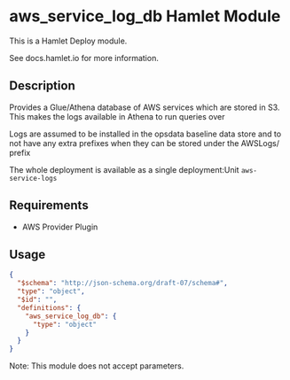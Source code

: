 # aws_service_log_db Hamlet Module

This is a Hamlet Deploy module.

See docs.hamlet.io for more information.

## Description

Provides a Glue/Athena database of AWS services which are stored in S3. This makes the logs available in Athena to run queries over

Logs are assumed to be installed in the opsdata baseline data store and to not have any extra prefixes when they can be stored under the AWSLogs/ prefix

The whole deployment is available as a single deployment:Unit `aws-service-logs`

## Requirements

- AWS Provider Plugin

## Usage

```json
{
  "$schema": "http://json-schema.org/draft-07/schema#",
  "type": "object",
  "$id": "",
  "definitions": {
    "aws_service_log_db": {
      "type": "object"
    }
  }
}
```

Note: This module does not accept parameters.
